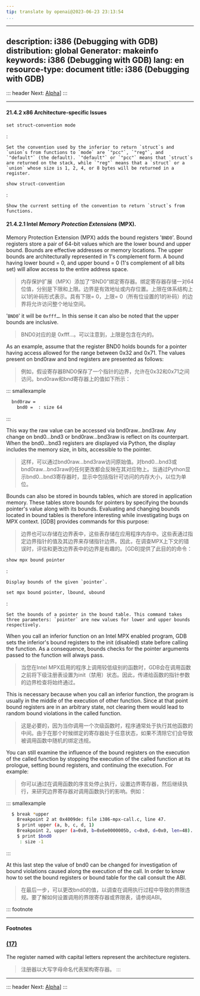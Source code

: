 ```yaml
---
tip: translate by openai@2023-06-23 23:13:54
...
```

---
description: i386 (Debugging with GDB)
distribution: global
Generator: makeinfo
keywords: i386 (Debugging with GDB)
lang: en
resource-type: document
title: i386 (Debugging with GDB)
---
::: header
Next: [Alpha](Alpha.html#Alpha)]
:::

---

#### 21.4.2 x86 Architecture-specific Issues

`set struct-convention mode`

:

```
Set the convention used by the inferior to return `struct`s and `union`s from functions to `mode` are `"pcc"`, `"reg"`, and `"default"` (the default). `"default"` or `"pcc"` means that `struct`s are returned on the stack, while `"reg"` means that a `struct` or a `union` whose size is 1, 2, 4, or 8 bytes will be returned in a register.
```

`show struct-convention`

:

```
Show the current setting of the convention to return `struct`s from functions.
```

#### 21.4.2.1 Intel *Memory Protection Extensions* (MPX).


Memory Protection Extension (MPX) adds the bound registers '`BND0`'. Bound registers store a pair of 64-bit values which are the lower bound and upper bound. Bounds are effective addresses or memory locations. The upper bounds are architecturally represented in 1's complement form. A bound having lower bound = 0, and upper bound = 0 (1's complement of all bits set) will allow access to the entire address space.

> 内存保护扩展（MPX）添加了“BND0”绑定寄存器。绑定寄存器存储一对64位值，分别是下限和上限。边界是有效地址或内存位置。上限在体系结构上以1的补码形式表示。具有下限= 0，上限= 0（所有位设置的1的补码）的边界将允许访问整个地址空间。


'`BND0`' it will be `0xfff…`. In this sense it can also be noted that the upper bounds are inclusive.

> BND0对应的是 0xfff...。可以注意到，上限是包含在内的。


As an example, assume that the register BND0 holds bounds for a pointer having access allowed for the range between 0x32 and 0x71. The values present on bnd0raw and bnd registers are presented as follows:

> 例如，假设寄存器BND0保存了一个指针的边界，允许在0x32和0x71之间访问。bnd0raw和bnd寄存器上的值如下所示：

::: smallexample

```bash
  bnd0raw = 
    bnd0 =  : size 64
```

:::


This way the raw value can be accessed via bnd0raw...bnd3raw. Any change on bnd0...bnd3 or bnd0raw...bnd3raw is reflect on its counterpart. When the bnd0...bnd3 registers are displayed via Python, the display includes the memory size, in bits, accessible to the pointer.

> 这样，可以通过bnd0raw...bnd3raw访问原始值。对bnd0...bnd3或bnd0raw...bnd3raw的任何更改都会反映在其对应物上。当通过Python显示bnd0...bnd3寄存器时，显示中包括指针可访问的内存大小，以位为单位。


Bounds can also be stored in bounds tables, which are stored in application memory. These tables store bounds for pointers by specifying the bounds pointer's value along with its bounds. Evaluating and changing bounds located in bound tables is therefore interesting while investigating bugs on MPX context. [GDB] provides commands for this purpose:

> 边界也可以存储在边界表中，这些表存储在应用程序内存中。这些表通过指定边界指针的值及其边界来存储指针边界。因此，在调查MPX上下文的错误时，评估和更改边界表中的边界是有趣的。[GDB]提供了此目的的命令：

`show mpx bound pointer`

:

```
Display bounds of the given `pointer`.
```

`set mpx bound pointer, lbound, ubound`

:

```
Set the bounds of a pointer in the bound table. This command takes three parameters: `pointer` are new values for lower and upper bounds respectively.
```


When you call an inferior function on an Intel MPX enabled program, GDB sets the inferior's bound registers to the init (disabled) state before calling the function. As a consequence, bounds checks for the pointer arguments passed to the function will always pass.

> 当您在Intel MPX启用的程序上调用较低级别的函数时，GDB会在调用函数之前将下级注册表设置为init（禁用）状态。因此，传递给函数的指针参数的边界检查将始终通过。


This is necessary because when you call an inferior function, the program is usually in the middle of the execution of other function. Since at that point bound registers are in an arbitrary state, not clearing them would lead to random bound violations in the called function.

> 这是必要的，因为当你调用一个次级函数时，程序通常处于执行其他函数的中间。由于在那个时候绑定的寄存器处于任意状态，如果不清除它们会导致被调用函数中随机的绑定违规。


You can still examine the influence of the bound registers on the execution of the called function by stopping the execution of the called function at its prologue, setting bound registers, and continuing the execution. For example:

> 你可以通过在调用函数的序言处停止执行，设置边界寄存器，然后继续执行，来研究边界寄存器对调用函数执行的影响。例如：

::: smallexample

```bash
  $ break *upper
    Breakpoint 2 at 0x4009de: file i386-mpx-call.c, line 47.
    $ print upper (a, b, c, d, 1)
    Breakpoint 2, upper (a=0x0, b=0x6e0000005b, c=0x0, d=0x0, len=48)....
    $ print $bnd0
     : size -1
```

:::


At this last step the value of bnd0 can be changed for investigation of bound violations caused along the execution of the call. In order to know how to set the bound registers or bound table for the call consult the ABI.

> 在最后一步，可以更改bnd0的值，以调查在调用执行过程中导致的界限违规。要了解如何设置调用的界限寄存器或界限表，请参阅ABI。

::: footnote

---

#### Footnotes

### [(17)](#DOCF17)


The register named with capital letters represent the architecture registers.

> 注册器以大写字母命名代表架构寄存器。
:::

---

::: header
Next: [Alpha](Alpha.html#Alpha)]
:::
